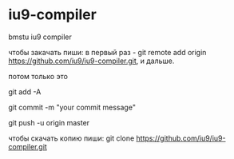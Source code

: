 iu9-compiler
============

bmstu iu9 compiler

чтобы закачать пиши:
в первый раз - git remote add origin https://github.com/iu9/iu9-compiler.git, и дальше.

потом только это

git add -A

git commit -m "your commit message" 

git push -u origin master


чтобы скачать копию пиши:
git clone https://github.com/iu9/iu9-compiler.git

